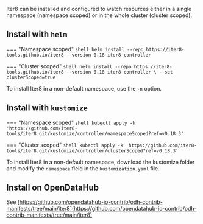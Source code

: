 Iter8 can be installed and configured to watch resources either in a single namespace (namespace scoped) or in the whole cluster (cluster scoped). 

## Install with `helm`

=== "Namespace scoped"
    ```shell
    helm install --repo https://iter8-tools.github.io/iter8 --version 0.18 iter8 controller
    ```

=== "Cluster scoped"
    ```shell
    helm install --repo https://iter8-tools.github.io/iter8 --version 0.18 iter8 controller \
    --set clusterScoped=true
    ```

To install Iter8 in a non-default namespace, use the `-n` option.

## Install with `kustomize`

=== "Namespace scoped"
    ```shell
    kubectl apply -k 'https://github.com/iter8-tools/iter8.git/kustomize/controller/namespaceScoped?ref=v0.18.3'
    ```

=== "Cluster scoped"
    ```shell
    kubectl apply -k 'https://github.com/iter8-tools/iter8.git/kustomize/controller/clusterScoped?ref=v0.18.3'
    ```

To install Iter8 in a non-default namespace, download the kustomize folder and modify the `namespace` field in the `kustomization.yaml` file.

## Install on OpenDataHub

See [https://github.com/opendatahub-io-contrib/odh-contrib-manifests/tree/main/iter8](https://github.com/opendatahub-io-contrib/odh-contrib-manifests/tree/main/iter8)